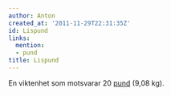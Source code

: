 ```yaml
---
author: Anton
created_at: '2011-11-29T22:31:35Z'
id: Lispund
links:
  mention:
  - pund
title: Lispund
---
```


En viktenhet som motsvarar 20 [pund] (9,08 kg).

  [pund]: pund
